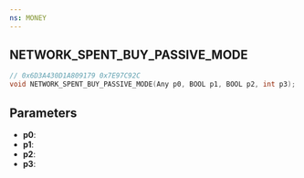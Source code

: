 ```yaml
---
ns: MONEY
---
```

## NETWORK_SPENT_BUY_PASSIVE_MODE

```c
// 0x6D3A430D1A809179 0x7E97C92C
void NETWORK_SPENT_BUY_PASSIVE_MODE(Any p0, BOOL p1, BOOL p2, int p3);
```


## Parameters
* **p0**: 
* **p1**: 
* **p2**: 
* **p3**: 
